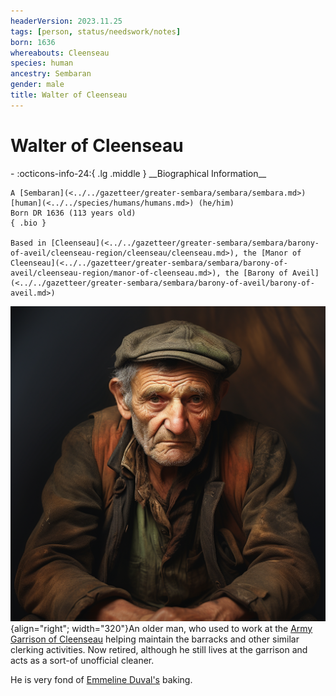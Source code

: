 ```yaml
---
headerVersion: 2023.11.25
tags: [person, status/needswork/notes]
born: 1636
whereabouts: Cleenseau
species: human
ancestry: Sembaran
gender: male
title: Walter of Cleenseau
---
```

# Walter of Cleenseau
<div class="grid cards ext-narrow-margin ext-one-column" markdown>
- :octicons-info-24:{ .lg .middle } __Biographical Information__

    A [Sembaran](<../../gazetteer/greater-sembara/sembara/sembara.md>) [human](<../../species/humans/humans.md>) (he/him)  
    Born DR 1636 (113 years old)  
    { .bio }

    Based in [Cleenseau](<../../gazetteer/greater-sembara/sembara/barony-of-aveil/cleenseau-region/cleenseau/cleenseau.md>), the [Manor of Cleenseau](<../../gazetteer/greater-sembara/sembara/barony-of-aveil/cleenseau-region/manor-of-cleenseau.md>), the [Barony of Aveil](<../../gazetteer/greater-sembara/sembara/barony-of-aveil/barony-of-aveil.md>)
</div>


![Walter Cleenseau](../../assets/walter-cleenseau.png){align="right"; width="320"}An older man, who used to work at the [Army Garrison of Cleenseau](<../../groups/sembaran-army/army-garrison-of-cleenseau.md>) helping maintain the barracks and other similar clerking activities. Now retired, although he still lives at the garrison and acts as a sort-of unofficial cleaner.

He is very fond of [Emmeline Duval's](<./emmeline-duval.md>) baking.